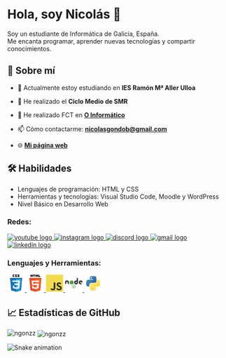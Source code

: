 # Hola, soy Nicolás 👋

Soy un estudiante de Informática de Galicia, España.
<br>
Me encanta programar, aprender nuevas tecnologías y compartir conocimientos.
<br>

## 🚀 Sobre mí

- 🔭 Actualmente estoy estudiando en **IES Ramón Mª Aller Ulloa**

- 📌 He realizado el **Ciclo Medio de SMR**

- 🌱 He realizado FCT en **[O Informático](https://maps.app.goo.gl/VXbNAjojGeT9C2jc9)**

- 📫 Cómo contactarme: **nicolasgondob@gmail.com**
  
- 🌐 **[Mi página web](https://ngonzz.github.io/portfolio-2/)**

## 🛠️ Habilidades
- Lenguajes de programación: HTML y CSS
- Herramientas y tecnologías: Visual Studio Code, Moodle y WordPress
- Nivel Básico en Desarrollo Web


<h3 align="left">Redes:</h3>
<div align="left">
  <a href="https://www.youtube.com/@carrillego" target="_blank">
    <img src="https://img.shields.io/static/v1?message=Youtube&logo=youtube&label=&color=FF0000&logoColor=white&labelColor=&style=for-the-badge" height="35" alt="youtube logo"  />
  </a>

  <a href="https://www.instagram.com/ngonzz_/" target="_blank">
  <img src="https://img.shields.io/static/v1?message=Instagram&logo=instagram&label=&color=E4405F&logoColor=white&labelColor=&style=for-the-badge" height="35" alt="instagram logo"  />
  </a>

  <a href="https://discord.gg/G26hu9CRFb" target="_blank">
  <img src="https://img.shields.io/static/v1?message=Discord&logo=discord&label=&color=7289DA&logoColor=white&labelColor=&style=for-the-badge" height="35" alt="discord logo"  />
  </a>

  <a href="mailto:nicolasgondob@gmail.com" target="_blank">
  <img src="https://img.shields.io/static/v1?message=Gmail&logo=gmail&label=&color=D14836&logoColor=white&labelColor=&style=for-the-badge" height="35" alt="gmail logo"  />
  </a>

  <a href="https://www.linkedin.com" target="_blank">
  <img src="https://img.shields.io/static/v1?message=LinkedIn&logo=linkedin&label=&color=0077B5&logoColor=white&labelColor=&style=for-the-badge" height="35" alt="linkedin logo"  />
  </a>

  
</div>

<h3 align="left">Lenguajes y Herramientas:</h3>
<p align="left"> <a href="https://www.w3schools.com/css/" target="_blank" rel="noreferrer"> <img src="https://raw.githubusercontent.com/devicons/devicon/master/icons/css3/css3-original-wordmark.svg" alt="css3" width="40" height="40"/> </a> <a href="https://www.w3.org/html/" target="_blank" rel="noreferrer"> <img src="https://raw.githubusercontent.com/devicons/devicon/master/icons/html5/html5-original-wordmark.svg" alt="html5" width="40" height="40"/> </a> <a href="https://developer.mozilla.org/en-US/docs/Web/JavaScript" target="_blank" rel="noreferrer"> <img src="https://raw.githubusercontent.com/devicons/devicon/master/icons/javascript/javascript-original.svg" alt="javascript" width="40" height="40"/> </a> <a href="https://nodejs.org" target="_blank" rel="noreferrer"> <img src="https://raw.githubusercontent.com/devicons/devicon/master/icons/nodejs/nodejs-original-wordmark.svg" alt="nodejs" width="40" height="40"/> </a> <a href="https://www.python.org" target="_blank" rel="noreferrer"> <img src="https://raw.githubusercontent.com/devicons/devicon/master/icons/python/python-original.svg" alt="python" width="40" height="40"/> </a> </p>

## 📈 Estadísticas de GitHub

<p><img align="left" src="https://github-readme-stats.vercel.app/api/top-langs?username=ngonzz&locale=en&hide_title=false&layout=compact&card_width=320&langs_count=5&theme=dracula&hide_border=false" alt="ngonzz" /></p>

<p>&nbsp;<img align="center" src="https://github-readme-stats.vercel.app/api?username=ngonzz&show_icons=true&theme=tokyonight" alt="ngonzz" /></p>

<img src="https://profile-readme-generator.com/assets/snake.svg" alt="Snake animation" />
